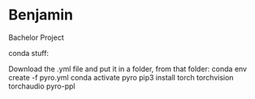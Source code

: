 # Benjamin
Bachelor Project

conda stuff:

Download the .yml file and put it in a folder, from that folder:
  conda env create -f pyro.yml 
  conda activate pyro
  pip3 install torch torchvision torchaudio pyro-ppl 

